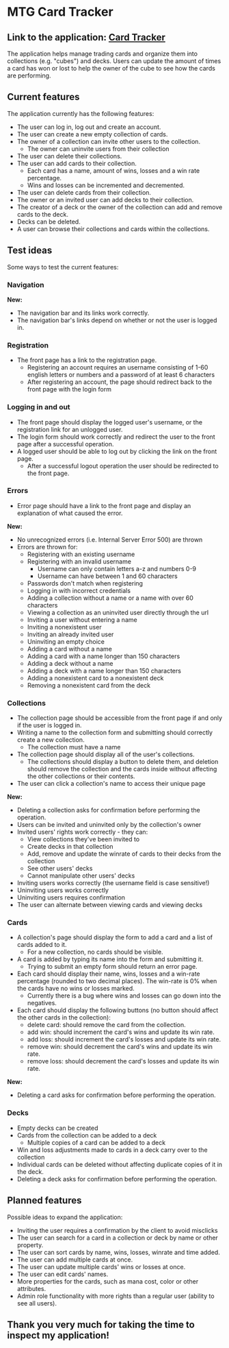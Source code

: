 # MTG Card Tracker

<h2>Link to the application: <a href="https://card-tracker.fly.dev/"> Card Tracker </a> </h2>

The application helps manage trading cards and organize them into collections (e.g. "cubes") and decks. Users can update the amount of times a card has won or lost to help the owner of the cube to see how the cards are performing.

<h2>Current features</h2>
The application currently has the following features:

  * The user can log in, log out and create an account.
  * The user can create a new empty collection of cards.
  * The owner of a collection can invite other users to the collection.
    * The owner can uninvite users from their collection
  * The user can delete their collections.
  * The user can add cards to their collection.
    * Each card has a name, amount of wins, losses and a win rate percentage.
    * Wins and losses can be incremented and decremented.
  * The user can delete cards from their collection.
  * The owner or an invited user can add decks to their collection.
  * The creator of a deck or the owner of the collection can add and remove cards to the deck.
  * Decks can be deleted.
  * A user can browse their collections and cards within the collections.

<h2>Test ideas</h2>
Some ways to test the current features:

<h3>Navigation</h3>

<strong>New: </strong>

  * The navigation bar and its links work correctly.
  * The navigation bar's links depend on whether or not the user is logged in.

<h3>Registration</h3>

  * The front page has a link to the registration page.
    * Registering an account requires an username consisting of 1-60 english letters or numbers and a password of at least 6 characters
    * After registering an account, the page should redirect back to the front page with the login form

<h3>Logging in and out</h3>

  * The front page should display the logged user's username, or the registration link for an unlogged user.
  * The login form should work correctly and redirect the user to the front page after a successful operation.
  * A logged user should be able to log out by clicking the link on the front page.
    * After a successful logout operation the user should be redirected to the front page.

<h3>Errors</h3>

  * Error page should have a link to the front page and display an explanation of what caused the error.

  <strong>New:</strong>

  * No unrecognized errors (i.e. Internal Server Error 500) are thrown
  * Errors are thrown for:
    * Registering with an existing username
    * Registering with an invalid username
      * Username can only contain letters a-z and numbers 0-9
      * Username can have between 1 and 60 characters
    * Passwords don't match when registering
    * Logging in with incorrect credentials
    * Adding a collection without a name or a name with over 60 characters
    * Viewing a collection as an uninvited user directly through the url
    * Inviting a user without entering a name
    * Inviting a nonexistent user
    * Inviting an already invited user
    * Uninviting an empty choice
    * Adding a card without a name
    * Adding a card with a name longer than 150 characters
    * Adding a deck without a name
    * Adding a deck with a name longer than 150 characters
    * Adding a nonexistent card to a nonexistent deck
    * Removing a nonexistent card from the deck

<h3>Collections</h3>

  * The collection page should be accessible from the front page if and only if the user is logged in.
  * Writing a name to the collection form and submitting should correctly create a new collection.
    * The collection must have a name
  * The collection page should display all of the user's collections.
    * The collections should display a button to delete them, and deletion should remove the collection and the cards inside without affecting the other collections or their contents.
  * The user can click a collection's name to access their unique page

  <strong>New:</strong>

  * Deleting a collection asks for confirmation before performing the operation.
  * Users can be invited and uninvited only by the collection's owner
  * Invited users' rights work correctly - they can:
    * View collections they've been invited to
    * Create decks in that collection
    * Add, remove and update the winrate of cards to their decks from the collection
    * See other users' decks
    * Cannot manipulate other users' decks
  * Inviting users works correctly (the username field is case sensitive!)
  * Uninviting users works correctly
  * Uninviting users requires confirmation
  * The user can alternate between viewing cards and viewing decks

<h3>Cards</h3>

  * A collection's page should display the form to add a card and a list of cards added to it.
    * For a new collection, no cards should be visible.
  * A card is added by typing its name into the form and submitting it.
    * Trying to submit an empty form should return an error page.
  * Each card should display their name, wins, losses and a win-rate percentage (rounded to two decimal places). The win-rate is 0% when the cards have no wins or losses marked.
    * Currently there is a bug where wins and losses can go down into the negatives.
  * Each card should display the following buttons (no button should affect the other cards in the collection):
    * delete card: should remove the card from the collection.
    * add win: should increment the card's wins and update its win rate.
    * add loss: should increment the card's losses and update its win rate.
    * remove win: should decrement the card's wins and update its win rate.
    * remove loss: should decrement the card's losses and update its win rate.

<strong>New:</strong>

  * Deleting a card asks for confirmation before performing the operation.

<h3>Decks</h3>

  * Empty decks can be created
  * Cards from the collection can be added to a deck
    * Multiple copies of a card can be added to a deck
  * Win and loss adjustments made to cards in a deck carry over to the collection
  * Individual cards can be deleted without affecting duplicate copies of it in the deck.
  * Deleting a deck asks for confirmation before performing the operation.


<h2>Planned features</h2>
Possible ideas to expand the application:

  * Inviting the user requires a confirmation by the client to avoid misclicks
  * The user can search for a card in a collection or deck by name or other property.
  * The user can sort cards by name, wins, losses, winrate and time added.
  * The user can add multiple cards at once.
  * The user can update multiple cards' wins or losses at once.
  * The user can edit cards' names.
  * More properties for the cards, such as mana cost, color or other attributes.
  * Admin role functionality with more rights than a regular user (ability to see all users).

<h2>Thank you very much for taking the time to inspect my application!</h2>
